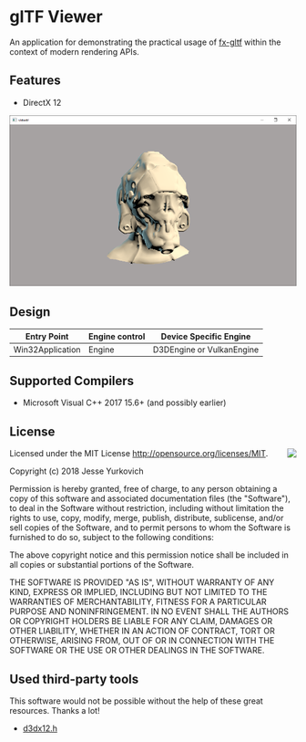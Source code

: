 # glTF Viewer

An application for demonstrating the practical usage of [fx-gltf](https://github.com/jessey-git/fx-gltf) within the context of modern rendering APIs.

## Features
* DirectX 12

![screenshot](screenshots/screenshot.png)

## Design

| Entry Point      | Engine control | Device Specific Engine    |
| -----------------| -------------- | --------------------------|
| Win32Application | Engine         | D3DEngine or VulkanEngine |

## Supported Compilers
* Microsoft Visual C++ 2017 15.6+ (and possibly earlier)

## License

<img align="right" src="http://opensource.org/trademarks/opensource/OSI-Approved-License-100x137.png">

Licensed under the MIT License <http://opensource.org/licenses/MIT>.

Copyright (c) 2018 Jesse Yurkovich

Permission is hereby  granted, free of charge, to any  person obtaining a copy
of this software and associated  documentation files (the "Software"), to deal
in the Software  without restriction, including without  limitation the rights
to  use, copy,  modify, merge,  publish, distribute,  sublicense, and/or  sell
copies  of  the Software,  and  to  permit persons  to  whom  the Software  is
furnished to do so, subject to the following conditions:

The above copyright notice and this permission notice shall be included in all
copies or substantial portions of the Software.

THE SOFTWARE  IS PROVIDED "AS  IS", WITHOUT WARRANTY  OF ANY KIND,  EXPRESS OR
IMPLIED,  INCLUDING BUT  NOT  LIMITED TO  THE  WARRANTIES OF  MERCHANTABILITY,
FITNESS FOR  A PARTICULAR PURPOSE AND  NONINFRINGEMENT. IN NO EVENT  SHALL THE
AUTHORS  OR COPYRIGHT  HOLDERS  BE  LIABLE FOR  ANY  CLAIM,  DAMAGES OR  OTHER
LIABILITY, WHETHER IN AN ACTION OF  CONTRACT, TORT OR OTHERWISE, ARISING FROM,
OUT OF OR IN CONNECTION WITH THE SOFTWARE  OR THE USE OR OTHER DEALINGS IN THE
SOFTWARE.

## Used third-party tools

This software would not be possible without the help of these great resources. Thanks a lot!

* [d3dx12.h](https://github.com/Microsoft/DirectX-Graphics-Samples/tree/master/Libraries/D3DX12)
